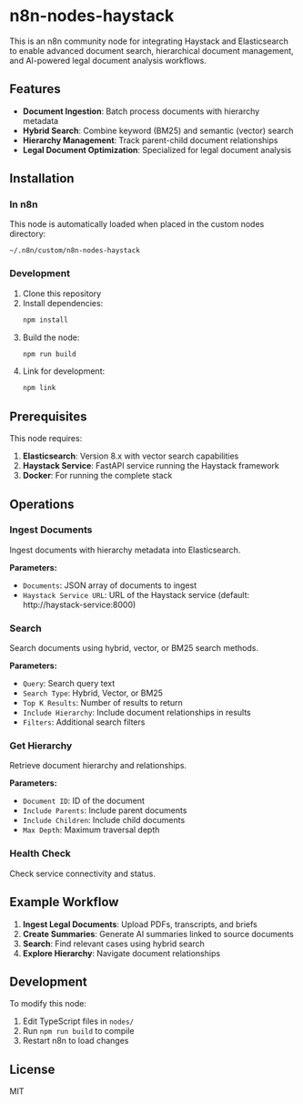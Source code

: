 # n8n-nodes-haystack

This is an n8n community node for integrating Haystack and Elasticsearch to enable advanced document search, hierarchical document management, and AI-powered legal document analysis workflows.

## Features

- **Document Ingestion**: Batch process documents with hierarchy metadata
- **Hybrid Search**: Combine keyword (BM25) and semantic (vector) search
- **Hierarchy Management**: Track parent-child document relationships
- **Legal Document Optimization**: Specialized for legal document analysis

## Installation

### In n8n

This node is automatically loaded when placed in the custom nodes directory:

```
~/.n8n/custom/n8n-nodes-haystack
```

### Development

1. Clone this repository
2. Install dependencies:
   ```bash
   npm install
   ```
3. Build the node:
   ```bash
   npm run build
   ```
4. Link for development:
   ```bash
   npm link
   ```

## Prerequisites

This node requires:

1. **Elasticsearch**: Version 8.x with vector search capabilities
2. **Haystack Service**: FastAPI service running the Haystack framework
3. **Docker**: For running the complete stack

## Operations

### Ingest Documents

Ingest documents with hierarchy metadata into Elasticsearch.

**Parameters:**
- `Documents`: JSON array of documents to ingest
- `Haystack Service URL`: URL of the Haystack service (default: http://haystack-service:8000)

### Search

Search documents using hybrid, vector, or BM25 search methods.

**Parameters:**
- `Query`: Search query text
- `Search Type`: Hybrid, Vector, or BM25
- `Top K Results`: Number of results to return
- `Include Hierarchy`: Include document relationships in results
- `Filters`: Additional search filters

### Get Hierarchy

Retrieve document hierarchy and relationships.

**Parameters:**
- `Document ID`: ID of the document
- `Include Parents`: Include parent documents
- `Include Children`: Include child documents
- `Max Depth`: Maximum traversal depth

### Health Check

Check service connectivity and status.

## Example Workflow

1. **Ingest Legal Documents**: Upload PDFs, transcripts, and briefs
2. **Create Summaries**: Generate AI summaries linked to source documents
3. **Search**: Find relevant cases using hybrid search
4. **Explore Hierarchy**: Navigate document relationships

## Development

To modify this node:

1. Edit TypeScript files in `nodes/`
2. Run `npm run build` to compile
3. Restart n8n to load changes

## License

MIT
